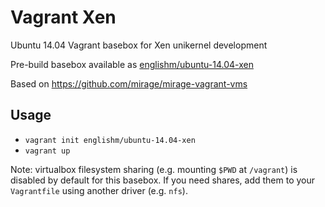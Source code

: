 # Vagrant Xen

Ubuntu 14.04 Vagrant basebox for Xen unikernel development

Pre-build basebox available as [englishm/ubuntu-14.04-xen][]

Based on <https://github.com/mirage/mirage-vagrant-vms>

## Usage

- `vagrant init englishm/ubuntu-14.04-xen`
- `vagrant up`

Note: virtualbox filesystem sharing (e.g. mounting `$PWD` at `/vagrant`) is disabled by default for this basebox.
If you need shares, add them to your `Vagrantfile` using another driver (e.g. `nfs`).

[englishm/ubuntu-14.04-xen]: https://atlas.hashicorp.com/englishm/boxes/ubuntu-14.04-xen/versions/0.0.1/
